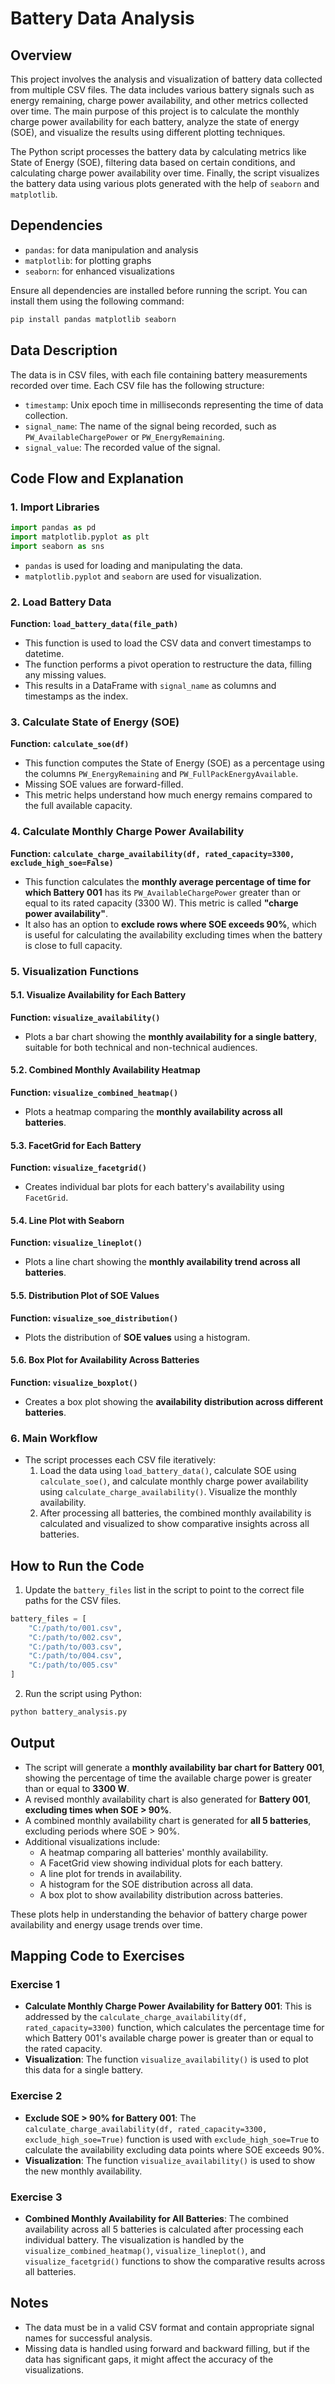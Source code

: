 # Battery Data Analysis

## Overview

This project involves the analysis and visualization of battery data collected from multiple CSV files. The data includes various battery signals such as energy remaining, charge power availability, and other metrics collected over time. The main purpose of this project is to calculate the monthly charge power availability for each battery, analyze the state of energy (SOE), and visualize the results using different plotting techniques.

The Python script processes the battery data by calculating metrics like State of Energy (SOE), filtering data based on certain conditions, and calculating charge power availability over time. Finally, the script visualizes the battery data using various plots generated with the help of `seaborn` and `matplotlib`.

## Dependencies

- `pandas`: for data manipulation and analysis
- `matplotlib`: for plotting graphs
- `seaborn`: for enhanced visualizations

Ensure all dependencies are installed before running the script. You can install them using the following command:

```sh
pip install pandas matplotlib seaborn
```

## Data Description

The data is in CSV files, with each file containing battery measurements recorded over time. Each CSV file has the following structure:
- `timestamp`: Unix epoch time in milliseconds representing the time of data collection.
- `signal_name`: The name of the signal being recorded, such as `PW_AvailableChargePower` or `PW_EnergyRemaining`.
- `signal_value`: The recorded value of the signal.

## Code Flow and Explanation

### 1. Import Libraries
```python
import pandas as pd
import matplotlib.pyplot as plt
import seaborn as sns
```
- `pandas` is used for loading and manipulating the data.
- `matplotlib.pyplot` and `seaborn` are used for visualization.

### 2. Load Battery Data
**Function: `load_battery_data(file_path)`**
- This function is used to load the CSV data and convert timestamps to datetime.
- The function performs a pivot operation to restructure the data, filling any missing values.
- This results in a DataFrame with `signal_name` as columns and timestamps as the index.

### 3. Calculate State of Energy (SOE)
**Function: `calculate_soe(df)`**
- This function computes the State of Energy (SOE) as a percentage using the columns `PW_EnergyRemaining` and `PW_FullPackEnergyAvailable`.
- Missing SOE values are forward-filled.
- This metric helps understand how much energy remains compared to the full available capacity.

### 4. Calculate Monthly Charge Power Availability
**Function: `calculate_charge_availability(df, rated_capacity=3300, exclude_high_soe=False)`**
- This function calculates the **monthly average percentage of time for which Battery 001** has its `PW_AvailableChargePower` greater than or equal to its rated capacity (3300 W). This metric is called **"charge power availability"**.
- It also has an option to **exclude rows where SOE exceeds 90%**, which is useful for calculating the availability excluding times when the battery is close to full capacity.

### 5. Visualization Functions

#### 5.1. Visualize Availability for Each Battery
**Function: `visualize_availability()`**
- Plots a bar chart showing the **monthly availability for a single battery**, suitable for both technical and non-technical audiences.

#### 5.2. Combined Monthly Availability Heatmap
**Function: `visualize_combined_heatmap()`**
- Plots a heatmap comparing the **monthly availability across all batteries**.

#### 5.3. FacetGrid for Each Battery
**Function: `visualize_facetgrid()`**
- Creates individual bar plots for each battery's availability using `FacetGrid`.

#### 5.4. Line Plot with Seaborn
**Function: `visualize_lineplot()`**
- Plots a line chart showing the **monthly availability trend across all batteries**.

#### 5.5. Distribution Plot of SOE Values
**Function: `visualize_soe_distribution()`**
- Plots the distribution of **SOE values** using a histogram.

#### 5.6. Box Plot for Availability Across Batteries
**Function: `visualize_boxplot()`**
- Creates a box plot showing the **availability distribution across different batteries**.

### 6. Main Workflow
- The script processes each CSV file iteratively:
  1. Load the data using `load_battery_data()`, calculate SOE using `calculate_soe()`, and calculate monthly charge power availability using `calculate_charge_availability()`. Visualize the monthly availability.
  2. After processing all batteries, the combined monthly availability is calculated and visualized to show comparative insights across all batteries.

## How to Run the Code
1. Update the `battery_files` list in the script to point to the correct file paths for the CSV files.

```python
battery_files = [
    "C:/path/to/001.csv",
    "C:/path/to/002.csv",
    "C:/path/to/003.csv",
    "C:/path/to/004.csv",
    "C:/path/to/005.csv"
]
```

2. Run the script using Python:

```sh
python battery_analysis.py
```

## Output
- The script will generate a **monthly availability bar chart for Battery 001**, showing the percentage of time the available charge power is greater than or equal to **3300 W**.
- A revised monthly availability chart is also generated for **Battery 001**, **excluding times when SOE > 90%**.
- A combined monthly availability chart is generated for **all 5 batteries**, excluding periods where SOE > 90%.
- Additional visualizations include:
  - A heatmap comparing all batteries' monthly availability.
  - A FacetGrid view showing individual plots for each battery.
  - A line plot for trends in availability.
  - A histogram for the SOE distribution across all data.
  - A box plot to show availability distribution across batteries.

These plots help in understanding the behavior of battery charge power availability and energy usage trends over time.

## Mapping Code to Exercises

### Exercise 1
- **Calculate Monthly Charge Power Availability for Battery 001**: This is addressed by the `calculate_charge_availability(df, rated_capacity=3300)` function, which calculates the percentage time for which Battery 001's available charge power is greater than or equal to the rated capacity.
- **Visualization**: The function `visualize_availability()` is used to plot this data for a single battery.

### Exercise 2
- **Exclude SOE > 90% for Battery 001**: The `calculate_charge_availability(df, rated_capacity=3300, exclude_high_soe=True)` function is used with `exclude_high_soe=True` to calculate the availability excluding data points where SOE exceeds 90%.
- **Visualization**: The function `visualize_availability()` is used to show the new monthly availability.

### Exercise 3
- **Combined Monthly Availability for All Batteries**: The combined availability across all 5 batteries is calculated after processing each individual battery. The visualization is handled by the `visualize_combined_heatmap()`, `visualize_lineplot()`, and `visualize_facetgrid()` functions to show the comparative results across all batteries.

## Notes
- The data must be in a valid CSV format and contain appropriate signal names for successful analysis.
- Missing data is handled using forward and backward filling, but if the data has significant gaps, it might affect the accuracy of the visualizations.
